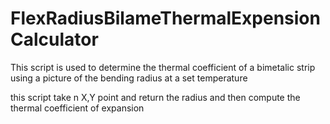 # FlexRadiusBilameThermalExpensionCalculator

This script is used to determine the thermal coefficient of a
bimetalic strip using a picture of the bending radius at a set temperature

this script take n X,Y point
and return the radius and then compute the thermal coefficient
of expansion